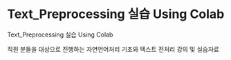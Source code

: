 # Text_Preprocessing 실습 Using Colab
Text_Preprocessing 실습 Using Colab

직원 분들을 대상으로 진행하는 자연언어처리 기초와 텍스트 전처리 강의 및 실습자료
